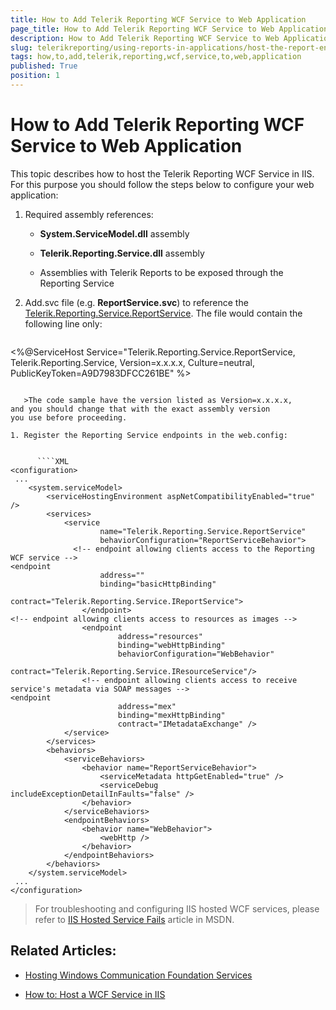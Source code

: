 ```yaml
---
title: How to Add Telerik Reporting WCF Service to Web Application
page_title: How to Add Telerik Reporting WCF Service to Web Application | for Telerik Reporting Documentation
description: How to Add Telerik Reporting WCF Service to Web Application
slug: telerikreporting/using-reports-in-applications/host-the-report-engine-remotely/telerik-reporting-wcf-service/how-to-add-telerik-reporting-wcf-service-to-web-application
tags: how,to,add,telerik,reporting,wcf,service,to,web,application
published: True
position: 1
---
```


# How to Add Telerik Reporting WCF Service to Web Application



This topic describes how to host the Telerik Reporting WCF Service in IIS. For this purpose you should follow         the steps below to configure your web application:       

1. Required assembly references:

   + __System.ServiceModel.dll__ assembly               

   + __Telerik.Reporting.Service.dll__ assembly               

   + Assemblies with Telerik Reports to be exposed through the Reporting Service

1. Add.svc file (e.g. __ReportService.svc__)             to reference the              [Telerik.Reporting.Service.ReportService](/reporting/api/Telerik.Reporting.Service.ReportService).             The file would contain the following line only:           

    
      ````XML
<%@ServiceHost Service="Telerik.Reporting.Service.ReportService, Telerik.Reporting.Service, Version=x.x.x.x, Culture=neutral, PublicKeyToken=A9D7983DFCC261BE" %>
````

   >The code sample have the version listed as Version=x.x.x.x,               and you should change that with the exact assembly version               you use before proceeding.             

1. Register the Reporting Service endpoints in the web.config:

    
      ````XML
<configuration>
 ...
    <system.serviceModel>
        <serviceHostingEnvironment aspNetCompatibilityEnabled="true" />
        <services>
            <service
                    name="Telerik.Reporting.Service.ReportService"
                    behaviorConfiguration="ReportServiceBehavior">
              <!-- endpoint allowing clients access to the Reporting WCF service -->
<endpoint
                    address=""
                    binding="basicHttpBinding"
                    contract="Telerik.Reporting.Service.IReportService">
                </endpoint>
<!-- endpoint allowing clients access to resources as images -->
                <endpoint
                        address="resources"
                        binding="webHttpBinding"
                        behaviorConfiguration="WebBehavior"
                        contract="Telerik.Reporting.Service.IResourceService"/>
                <!-- endpoint allowing clients access to receive service's metadata via SOAP messages -->
<endpoint
                        address="mex"
                        binding="mexHttpBinding"
                        contract="IMetadataExchange" />
            </service>
        </services>
        <behaviors>
            <serviceBehaviors>
                <behavior name="ReportServiceBehavior">
                    <serviceMetadata httpGetEnabled="true" />
                    <serviceDebug includeExceptionDetailInFaults="false" />
                </behavior>
            </serviceBehaviors>
            <endpointBehaviors>
                <behavior name="WebBehavior">
                    <webHttp />
                </behavior>
            </endpointBehaviors>
        </behaviors>
    </system.serviceModel>
 ...
</configuration>
````

> For troubleshooting and configuring IIS hosted WCF services, please refer to  [IIS Hosted Service Fails](http://msdn.microsoft.com/en-us/library/ms752252.aspx)  article in MSDN.         


## Related Articles:

* [Hosting Windows Communication Foundation Services](http://msdn.microsoft.com/en-us/library/ms730158.aspx) 

* [How to: Host a WCF Service in IIS](http://msdn.microsoft.com/en-us/library/ms733766.aspx)

